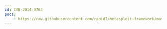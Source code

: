 ```yaml
---
id: CVE-2014-0763
pocs:
    - https://raw.githubusercontent.com/rapid7/metasploit-framework/master/modules/auxiliary/admin/scada/advantech_webaccess_dbvisitor_sqli.rb
---
```

